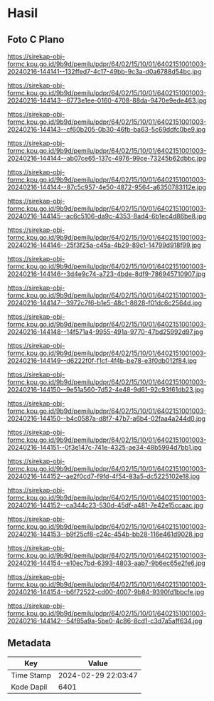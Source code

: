 # Hasil

## Foto C Plano

https://sirekap-obj-formc.kpu.go.id/9b9d/pemilu/pdpr/64/02/15/10/01/6402151001003-20240216-144141--132ffed7-4c17-49bb-9c3a-d0a6788d54bc.jpg

https://sirekap-obj-formc.kpu.go.id/9b9d/pemilu/pdpr/64/02/15/10/01/6402151001003-20240216-144143--6773e1ee-0160-4708-88da-9470e9ede463.jpg

https://sirekap-obj-formc.kpu.go.id/9b9d/pemilu/pdpr/64/02/15/10/01/6402151001003-20240216-144143--cf60b205-0b30-46fb-ba63-5c69ddfc0be9.jpg

https://sirekap-obj-formc.kpu.go.id/9b9d/pemilu/pdpr/64/02/15/10/01/6402151001003-20240216-144144--ab07ce65-137c-4976-99ce-73245b62dbbc.jpg

https://sirekap-obj-formc.kpu.go.id/9b9d/pemilu/pdpr/64/02/15/10/01/6402151001003-20240216-144144--87c5c957-4e50-4872-9564-a6350783112e.jpg

https://sirekap-obj-formc.kpu.go.id/9b9d/pemilu/pdpr/64/02/15/10/01/6402151001003-20240216-144145--ac6c5106-da9c-4353-8ad4-6b1ec4d86be8.jpg

https://sirekap-obj-formc.kpu.go.id/9b9d/pemilu/pdpr/64/02/15/10/01/6402151001003-20240216-144146--25f3f25a-c45a-4b29-89c1-14799d918f99.jpg

https://sirekap-obj-formc.kpu.go.id/9b9d/pemilu/pdpr/64/02/15/10/01/6402151001003-20240216-144146--3d4e9c74-a723-4bde-8df9-786945710907.jpg

https://sirekap-obj-formc.kpu.go.id/9b9d/pemilu/pdpr/64/02/15/10/01/6402151001003-20240216-144147--3972c7f6-b1e5-48c1-8828-f01dc6c2564d.jpg

https://sirekap-obj-formc.kpu.go.id/9b9d/pemilu/pdpr/64/02/15/10/01/6402151001003-20240216-144148--14f571a4-9955-491a-9770-47bd25992d97.jpg

https://sirekap-obj-formc.kpu.go.id/9b9d/pemilu/pdpr/64/02/15/10/01/6402151001003-20240216-144149--d6222f0f-f1cf-4f4b-be78-e3f0db012f84.jpg

https://sirekap-obj-formc.kpu.go.id/9b9d/pemilu/pdpr/64/02/15/10/01/6402151001003-20240216-144150--9e51a560-7d52-4e48-9d61-92c93f61db23.jpg

https://sirekap-obj-formc.kpu.go.id/9b9d/pemilu/pdpr/64/02/15/10/01/6402151001003-20240216-144150--b4c0587a-d8f7-47b7-a6b4-02faa4a244d0.jpg

https://sirekap-obj-formc.kpu.go.id/9b9d/pemilu/pdpr/64/02/15/10/01/6402151001003-20240216-144151--0f3e147c-741e-4325-ae34-48b5994d7bb1.jpg

https://sirekap-obj-formc.kpu.go.id/9b9d/pemilu/pdpr/64/02/15/10/01/6402151001003-20240216-144152--ae2f0cd7-f9fd-4f54-83a5-dc5225102e18.jpg

https://sirekap-obj-formc.kpu.go.id/9b9d/pemilu/pdpr/64/02/15/10/01/6402151001003-20240216-144152--ca344c23-530d-45df-a481-7e42e15ccaac.jpg

https://sirekap-obj-formc.kpu.go.id/9b9d/pemilu/pdpr/64/02/15/10/01/6402151001003-20240216-144153--b9f25cf8-c24c-454b-bb28-116e461d9028.jpg

https://sirekap-obj-formc.kpu.go.id/9b9d/pemilu/pdpr/64/02/15/10/01/6402151001003-20240216-144154--e10ec7bd-6393-4803-aab7-9b6ec65e2fe6.jpg

https://sirekap-obj-formc.kpu.go.id/9b9d/pemilu/pdpr/64/02/15/10/01/6402151001003-20240216-144154--b6f72522-cd00-4007-9b84-9390fd1bbcfe.jpg

https://sirekap-obj-formc.kpu.go.id/9b9d/pemilu/pdpr/64/02/15/10/01/6402151001003-20240216-144142--54f85a9a-5be0-4c86-8cd1-c3d7a5aff634.jpg


## Metadata

| Key        | Value               |
| ---------- | ------------------- |
| Time Stamp | 2024-02-29 22:03:47 |
| Kode Dapil | 6401                |



